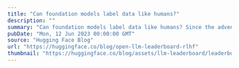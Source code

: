 ```yaml
---
title: "Can foundation models label data like humans?"
description: ""
summary: "Can foundation models label data like humans? Since the advent of ChatGPT, we have seen unprecedente..."
pubDate: "Mon, 12 Jun 2023 00:00:00 GMT"
source: "Hugging Face Blog"
url: "https://huggingface.co/blog/open-llm-leaderboard-rlhf"
thumbnail: "https://huggingface.co/blog/assets/llm-leaderboard/leaderboard-thumbnail.png"
---
```


